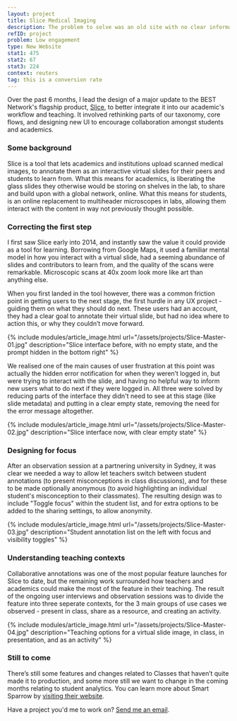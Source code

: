 ```yaml
---
layout: project
title: Slice Medical Imaging
description: The problem to solve was an old site with no clear information architecture was fucking confusing and ugly maaaan.
refID: project
problem: Low engagement
type: New Website
stat1: 475
stat2: 67
stat3: 224
context: reuters
tag: this is a conversion rate
---
```


Over the past 6 months, I lead the design of a major update to the BEST Network's flagship product, [Slice](https://www.best.edu.au/slice/), to better integrate it into our academic's workflow and teaching. It involved rethinking parts of our taxonomy, core flows, and designing new UI to encourage collaboration amongst students and academics.


### Some background
Slice is a tool that lets academics and institutions upload scanned medical images, to annotate them as an interactive virtual slides for their peers and students to learn from. What this means for academics, is liberating the glass slides they otherwise would be storing on shelves in the lab, to share and build upon with a global network, online. What this means for students, is an online replacement to multiheader microscopes in labs, allowing them interact with the content in way not previously thought possible.


### Correcting the first step
I first saw Slice early into 2014, and instantly saw the value it could provide as a tool for learning. Borrowing from Google Maps, it used a familiar mental model in how you interact with a virtual slide, had a seeming abundance of slides and contributors to learn from, and the quality of the scans were remarkable. Microscopic scans at 40x zoom look more like art than anything else.

When you first landed in the tool however, there was a common friction point in getting users to the next stage, the first hurdle in any UX project - guiding them on what they should do next. These users had an account, they had a clear goal to annotate their virtual slide, but had no idea where to action this, or why they couldn’t move forward.

{% include modules/article_image.html url="/assets/projects/Slice-Master-01.jpg" description="Slice interface before, with no empty state, and the prompt hidden in the bottom right" %}

We realised one of the main causes of user frustration at this point was actually the hidden error notification for when they weren’t logged in, but were trying to interact with the slide, and having no helpful way to inform new users what to do next if they were logged in. All three were solved by reducing parts of the interface they didn't need to see at this stage (like slide metadata) and putting in a clear empty state, removing the need for the error message altogether.

{% include modules/article_image.html url="/assets/projects/Slice-Master-02.jpg" description="Slice interface now, with clear empty state" %}

### Designing for focus
After an observation session at a partnering university in Sydney, it was clear we needed a way to allow let teachers switch between student annotations (to present misconceptions in class discussions), and for these to be made optionally anonymous (to avoid highlighting an individual student's misconception to their classmates). The resulting design was to include "Toggle focus" within the student list, and for extra options to be added to the sharing settings, to allow anonymity.

{% include modules/article_image.html url="/assets/projects/Slice-Master-03.jpg" description="Student annotation list on the left with focus and visibility toggles" %}

### Understanding teaching contexts
Collaborative annotations was one of the most popular feature launches for Slice to date, but the remaining work surrounded how teachers and academics could make the most of the feature in their teaching. The result of the ongoing user interviews and observation sessions was to divide the feature into three seperate contexts, for the 3 main groups of use cases we observed - present in class, share as a resource, and creating an activity.

{% include modules/article_image.html url="/assets/projects/Slice-Master-04.jpg" description="Teaching options for a virtual slide image, in class, in presentation, and as an activity" %}

### Still to come
There’s still some features and changes related to Classes that haven’t quite made it to production, and some more still we want to change in the coming months relating to student analytics. You can learn more about Smart Sparrow by [visiting their website](https://www.smartsparrow.com/).

Have a project you'd me to work on? [Send me an email](mailto:dominic@considered.design).

